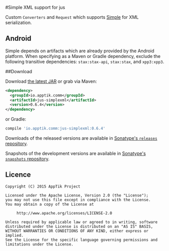 #Simple XML support for jus

Custom `Converters` and `Request` which supports [Simple][1] for XML serialization.

Android
-------

Simple depends on artifacts which are already provided by the Android platform. When specifying as
a Maven or Gradle dependency, exclude the following transitive dependencies: `stax:stax-api`,
`stax:stax`, and `xpp3:xpp3`.



##Download

Download [the latest JAR][mvn] or grab via Maven:
```xml
<dependency>
  <groupId>io.apptik.comm</groupId>
  <artifactId>jus-simplexml</artifactId>
  <version>0.6.4</version>
</dependency>
```
or Gradle:
```groovy
compile 'io.apptik.comm:jus-simplexml:0.6.4'
```

Downloads of the released versions are available in [Sonatype's `releases` repository][release].

Snapshots of the development versions are available in [Sonatype's `snapshots` repository][snap].


## Licence

    Copyright (C) 2015 AppTik Project

    Licensed under the Apache License, Version 2.0 (the "License");
    you may not use this file except in compliance with the License.
    You may obtain a copy of the License at

         http://www.apache.org/licenses/LICENSE-2.0

    Unless required by applicable law or agreed to in writing, software
    distributed under the License is distributed on an "AS IS" BASIS,
    WITHOUT WARRANTIES OR CONDITIONS OF ANY KIND, either express or implied.
    See the License for the specific language governing permissions and
    limitations under the License.

 [mvn]: https://search.maven.org/remote_content?g=io.apptik.comm&a=jus-simplexml&v=LATEST
 [release]: https://oss.sonatype.org/content/repositories/releases/io/apptik/comm/jus-simplexml
 [snap]: https://oss.sonatype.org/content/repositories/snapshots/io/apptik/comm/jus-simplexml
[1]: http://simple.sourceforge.net/